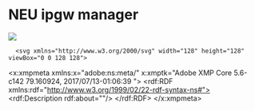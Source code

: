 # NEU ipgw manager
![](https://img.shields.io/badge/NEU-ipgw--manager-blue.svg)

      <svg xmlns="http://www.w3.org/2000/svg" width="128" height="128" viewBox="0 0 128 128">
  <metadata><?xpacket begin="﻿" id="W5M0MpCehiHzreSzNTczkc9d"?>
<x:xmpmeta xmlns:x="adobe:ns:meta/" x:xmptk="Adobe XMP Core 5.6-c142 79.160924, 2017/07/13-01:06:39        ">
   <rdf:RDF xmlns:rdf="http://www.w3.org/1999/02/22-rdf-syntax-ns#">
      <rdf:Description rdf:about=""/>
   </rdf:RDF>
</x:xmpmeta>                       
<?xpacket end="w"?></metadata>
<defs>
    <style>
      .cls-1 {
        fill: #156586;
      }

      .cls-1, .cls-2 {
        fill-rule: evenodd;
      }

      .cls-2 {
        fill: #f1ff0c;
      }

      .cls-3 {
        fill: #fff;
      }
    </style>
  </defs>
  <path id="形状_1" data-name="形状 1" class="cls-1" d="M36,52H10L0,62v4L10,76H68v8H18l26,26V92h8v26l10,10h4l10-10V60h8v50l26-26H92V76h26l10-10V62L118,52H60V44h50L84,18V36H76V10L66,0H62L52,10V68H44V18L18,44H36v8Z"/>
  <path id="椭圆_1" data-name="椭圆 1" class="cls-2" d="M100.5,99.2A14.4,14.4,0,1,1,86,113.6,14.45,14.45,0,0,1,100.5,99.2Zm1.45-5.76"/>
  <path id="形状_2" data-name="形状 2" class="cls-2" d="M104.85,106.4V60.32L100.5,56l-5.8,5.76,1.45,2.88L94.7,66.08v8.64l2.9,2.88v1.44l-2.9,2.88v1.44l1.45,1.44v1.44L94.7,87.68v1.44l1.45,1.44L94.7,92v4.32H93.25V106.4h11.6Z"/>
  <circle id="椭圆_2" data-name="椭圆 2" class="cls-3" cx="100.5" cy="120.5" r="3.5"/>
</svg>


东北大学新版ipgw网关管理程序。

由于校内网关切换到统一认证，原有的用户名+密码登录网关的方式彻底失效。新版本的ipgw管理程序使用python编写，直接可以支持跨平台使用。

通过对学校ipgw的API提取解析后得到的纯粹的客户端，拥有高度的灵活性和定制性。

**程序尚未编写安装和设置读取模块，直接运行main.py并保证所有依赖项都在同一个目录下即可运行。**
## 用法
```
ipgw | ipgw -i | ipgw --login <username>
```
尝试使用设置中保存的cookie在当前ip登录网关。

如果cookie过期或失效需要重新认证，则会自动根据设置中保存的账号密码登录SSO，重新获取cookie并更新设置。
```
ipgw -o | ipgw --logout <uid>
```
登出当前账号上登录的任何设备（如果指定了uid编号，则登出指定的设备）
```
ipgw -c | ipgw --current
```
列出当前账号登录的所有ip、使用流量、使用时长，并指出当前登录的ip是否有其他账号登录。
```
ipgw -s | ipgw --status
```
尝试使用设置中保存的校园网网络管理后台账号密码登录网络中心后台，返回已用时长、套餐总额、剩余流量等信息。
```
ipgw --config
```
返回配置文件绝对路径。
